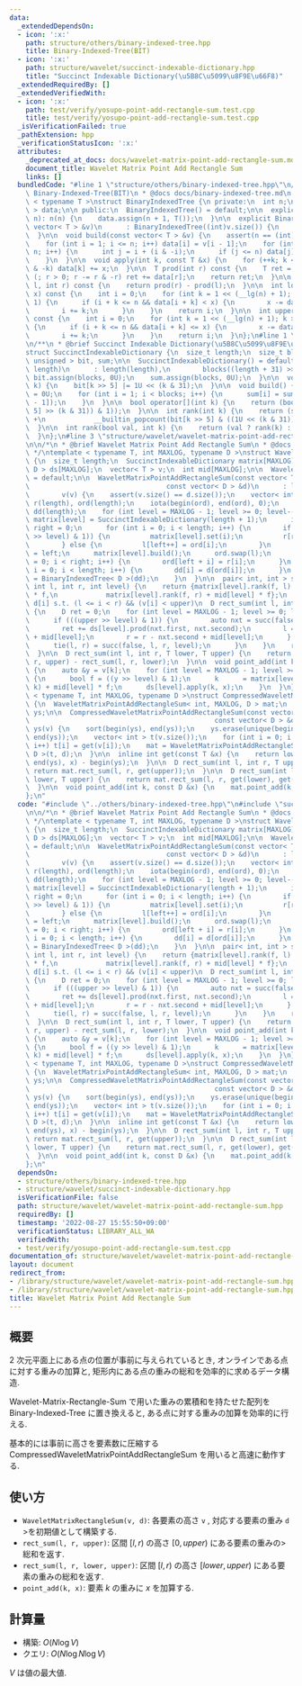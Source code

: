 ```yaml
---
data:
  _extendedDependsOn:
  - icon: ':x:'
    path: structure/others/binary-indexed-tree.hpp
    title: Binary-Indexed-Tree(BIT)
  - icon: ':x:'
    path: structure/wavelet/succinct-indexable-dictionary.hpp
    title: "Succinct Indexable Dictionary(\u5B8C\u5099\u8F9E\u66F8)"
  _extendedRequiredBy: []
  _extendedVerifiedWith:
  - icon: ':x:'
    path: test/verify/yosupo-point-add-rectangle-sum.test.cpp
    title: test/verify/yosupo-point-add-rectangle-sum.test.cpp
  _isVerificationFailed: true
  _pathExtension: hpp
  _verificationStatusIcon: ':x:'
  attributes:
    _deprecated_at_docs: docs/wavelet-matrix-point-add-rectangle-sum.md
    document_title: Wavelet Matrix Point Add Rectangle Sum
    links: []
  bundledCode: "#line 1 \"structure/others/binary-indexed-tree.hpp\"\n/**\n * @brief\
    \ Binary-Indexed-Tree(BIT)\n * @docs docs/binary-indexed-tree.md\n */\ntemplate\
    \ < typename T >\nstruct BinaryIndexedTree {\n private:\n  int n;\n  vector< T\
    \ > data;\n\n public:\n  BinaryIndexedTree() = default;\n\n  explicit BinaryIndexedTree(int\
    \ n): n(n) {\n    data.assign(n + 1, T());\n  }\n\n  explicit BinaryIndexedTree(const\
    \ vector< T > &v)\n      : BinaryIndexedTree((int)v.size()) {\n    build(v);\n\
    \  }\n\n  void build(const vector< T > &v) {\n    assert(n == (int)v.size());\n\
    \    for (int i = 1; i <= n; i++) data[i] = v[i - 1];\n    for (int i = 1; i <=\
    \ n; i++) {\n      int j = i + (i & -i);\n      if (j <= n) data[j] += data[i];\n\
    \    }\n  }\n\n  void apply(int k, const T &x) {\n    for (++k; k <= n; k += k\
    \ & -k) data[k] += x;\n  }\n\n  T prod(int r) const {\n    T ret = T();\n    for\
    \ (; r > 0; r -= r & -r) ret += data[r];\n    return ret;\n  }\n\n  T prod(int\
    \ l, int r) const {\n    return prod(r) - prod(l);\n  }\n\n  int lower_bound(T\
    \ x) const {\n    int i = 0;\n    for (int k = 1 << (__lg(n) + 1); k > 0; k >>=\
    \ 1) {\n      if (i + k <= n && data[i + k] < x) {\n        x -= data[i + k];\n\
    \        i += k;\n      }\n    }\n    return i;\n  }\n\n  int upper_bound(T x)\
    \ const {\n    int i = 0;\n    for (int k = 1 << (__lg(n) + 1); k > 0; k >>= 1)\
    \ {\n      if (i + k <= n && data[i + k] <= x) {\n        x -= data[i + k];\n\
    \        i += k;\n      }\n    }\n    return i;\n  }\n};\n#line 1 \"structure/wavelet/succinct-indexable-dictionary.hpp\"\
    \n/**\n * @brief Succinct Indexable Dictionary(\u5B8C\u5099\u8F9E\u66F8)\n */\n\
    struct SuccinctIndexableDictionary {\n  size_t length;\n  size_t blocks;\n  vector<\
    \ unsigned > bit, sum;\n\n  SuccinctIndexableDictionary() = default;\n\n  SuccinctIndexableDictionary(size_t\
    \ length)\n      : length(length),\n        blocks((length + 31) >> 5) {\n   \
    \ bit.assign(blocks, 0U);\n    sum.assign(blocks, 0U);\n  }\n\n  void set(int\
    \ k) {\n    bit[k >> 5] |= 1U << (k & 31);\n  }\n\n  void build() {\n    sum[0]\
    \ = 0U;\n    for (int i = 1; i < blocks; i++) {\n      sum[i] = sum[i - 1] + __builtin_popcount(bit[i\
    \ - 1]);\n    }\n  }\n\n  bool operator[](int k) {\n    return (bool((bit[k >>\
    \ 5] >> (k & 31)) & 1));\n  }\n\n  int rank(int k) {\n    return (sum[k >> 5]\
    \ +\n            __builtin_popcount(bit[k >> 5] & ((1U << (k & 31)) - 1)));\n\
    \  }\n\n  int rank(bool val, int k) {\n    return (val ? rank(k) : k - rank(k));\n\
    \  }\n};\n#line 3 \"structure/wavelet/wavelet-matrix-point-add-rectangle-sum.hpp\"\
    \n\n/*\n * @brief Wavelet Matrix Point Add Rectangle Sum\n * @docs docs/wavelet-matrix-point-add-rectangle-sum.md\n\
    \ */\ntemplate < typename T, int MAXLOG, typename D >\nstruct WaveletMatrixPointAddRectangleSum\
    \ {\n  size_t length;\n  SuccinctIndexableDictionary matrix[MAXLOG];\n  BinaryIndexedTree<\
    \ D > ds[MAXLOG];\n  vector< T > v;\n  int mid[MAXLOG];\n\n  WaveletMatrixPointAddRectangleSum()\
    \ = default;\n\n  WaveletMatrixPointAddRectangleSum(const vector< T > &v,\n  \
    \                                  const vector< D > &d)\n      : length(v.size()),\n\
    \        v(v) {\n    assert(v.size() == d.size());\n    vector< int > l(length),\
    \ r(length), ord(length);\n    iota(begin(ord), end(ord), 0);\n    vector< D >\
    \ dd(length);\n    for (int level = MAXLOG - 1; level >= 0; level--) {\n     \
    \ matrix[level] = SuccinctIndexableDictionary(length + 1);\n      int left = 0,\
    \ right = 0;\n      for (int i = 0; i < length; i++) {\n        if (((v[ord[i]]\
    \ >> level) & 1)) {\n          matrix[level].set(i);\n          r[right++] = ord[i];\n\
    \        } else {\n          l[left++] = ord[i];\n        }\n      }\n      mid[level]\
    \ = left;\n      matrix[level].build();\n      ord.swap(l);\n      for (int i\
    \ = 0; i < right; i++) {\n        ord[left + i] = r[i];\n      }\n      for (int\
    \ i = 0; i < length; i++) {\n        dd[i] = d[ord[i]];\n      }\n      ds[level]\
    \ = BinaryIndexedTree< D >(dd);\n    }\n  }\n\n  pair< int, int > succ(bool f,\
    \ int l, int r, int level) {\n    return {matrix[level].rank(f, l) + mid[level]\
    \ * f,\n            matrix[level].rank(f, r) + mid[level] * f};\n  }\n\n  // count\
    \ d[i] s.t. (l <= i < r) && (v[i] < upper)\n  D rect_sum(int l, int r, T upper)\
    \ {\n    D ret = 0;\n    for (int level = MAXLOG - 1; level >= 0; level--) {\n\
    \      if (((upper >> level) & 1)) {\n        auto nxt = succ(false, l, r, level);\n\
    \        ret += ds[level].prod(nxt.first, nxt.second);\n        l = l - nxt.first\
    \ + mid[level];\n        r = r - nxt.second + mid[level];\n      } else {\n  \
    \      tie(l, r) = succ(false, l, r, level);\n      }\n    }\n    return ret;\n\
    \  }\n\n  D rect_sum(int l, int r, T lower, T upper) {\n    return rect_sum(l,\
    \ r, upper) - rect_sum(l, r, lower);\n  }\n\n  void point_add(int k, const D &x)\
    \ {\n    auto &y = v[k];\n    for (int level = MAXLOG - 1; level >= 0; level--)\
    \ {\n      bool f = ((y >> level) & 1);\n      k      = matrix[level].rank(f,\
    \ k) + mid[level] * f;\n      ds[level].apply(k, x);\n    }\n  }\n};\n\ntemplate\
    \ < typename T, int MAXLOG, typename D >\nstruct CompressedWaveletMatrixPointAddRectangleSum\
    \ {\n  WaveletMatrixPointAddRectangleSum< int, MAXLOG, D > mat;\n  vector< T >\
    \ ys;\n\n  CompressedWaveletMatrixPointAddRectangleSum(const vector< T > &v,\n\
    \                                              const vector< D > &d)\n      :\
    \ ys(v) {\n    sort(begin(ys), end(ys));\n    ys.erase(unique(begin(ys), end(ys)),\
    \ end(ys));\n    vector< int > t(v.size());\n    for (int i = 0; i < v.size();\
    \ i++) t[i] = get(v[i]);\n    mat = WaveletMatrixPointAddRectangleSum< int, MAXLOG,\
    \ D >(t, d);\n  }\n\n  inline int get(const T &x) {\n    return lower_bound(begin(ys),\
    \ end(ys), x) - begin(ys);\n  }\n\n  D rect_sum(int l, int r, T upper) {\n   \
    \ return mat.rect_sum(l, r, get(upper));\n  }\n\n  D rect_sum(int l, int r, T\
    \ lower, T upper) {\n    return mat.rect_sum(l, r, get(lower), get(upper));\n\
    \  }\n\n  void point_add(int k, const D &x) {\n    mat.point_add(k, x);\n  }\n\
    };\n"
  code: "#include \"../others/binary-indexed-tree.hpp\"\n#include \"succinct-indexable-dictionary.hpp\"\
    \n\n/*\n * @brief Wavelet Matrix Point Add Rectangle Sum\n * @docs docs/wavelet-matrix-point-add-rectangle-sum.md\n\
    \ */\ntemplate < typename T, int MAXLOG, typename D >\nstruct WaveletMatrixPointAddRectangleSum\
    \ {\n  size_t length;\n  SuccinctIndexableDictionary matrix[MAXLOG];\n  BinaryIndexedTree<\
    \ D > ds[MAXLOG];\n  vector< T > v;\n  int mid[MAXLOG];\n\n  WaveletMatrixPointAddRectangleSum()\
    \ = default;\n\n  WaveletMatrixPointAddRectangleSum(const vector< T > &v,\n  \
    \                                  const vector< D > &d)\n      : length(v.size()),\n\
    \        v(v) {\n    assert(v.size() == d.size());\n    vector< int > l(length),\
    \ r(length), ord(length);\n    iota(begin(ord), end(ord), 0);\n    vector< D >\
    \ dd(length);\n    for (int level = MAXLOG - 1; level >= 0; level--) {\n     \
    \ matrix[level] = SuccinctIndexableDictionary(length + 1);\n      int left = 0,\
    \ right = 0;\n      for (int i = 0; i < length; i++) {\n        if (((v[ord[i]]\
    \ >> level) & 1)) {\n          matrix[level].set(i);\n          r[right++] = ord[i];\n\
    \        } else {\n          l[left++] = ord[i];\n        }\n      }\n      mid[level]\
    \ = left;\n      matrix[level].build();\n      ord.swap(l);\n      for (int i\
    \ = 0; i < right; i++) {\n        ord[left + i] = r[i];\n      }\n      for (int\
    \ i = 0; i < length; i++) {\n        dd[i] = d[ord[i]];\n      }\n      ds[level]\
    \ = BinaryIndexedTree< D >(dd);\n    }\n  }\n\n  pair< int, int > succ(bool f,\
    \ int l, int r, int level) {\n    return {matrix[level].rank(f, l) + mid[level]\
    \ * f,\n            matrix[level].rank(f, r) + mid[level] * f};\n  }\n\n  // count\
    \ d[i] s.t. (l <= i < r) && (v[i] < upper)\n  D rect_sum(int l, int r, T upper)\
    \ {\n    D ret = 0;\n    for (int level = MAXLOG - 1; level >= 0; level--) {\n\
    \      if (((upper >> level) & 1)) {\n        auto nxt = succ(false, l, r, level);\n\
    \        ret += ds[level].prod(nxt.first, nxt.second);\n        l = l - nxt.first\
    \ + mid[level];\n        r = r - nxt.second + mid[level];\n      } else {\n  \
    \      tie(l, r) = succ(false, l, r, level);\n      }\n    }\n    return ret;\n\
    \  }\n\n  D rect_sum(int l, int r, T lower, T upper) {\n    return rect_sum(l,\
    \ r, upper) - rect_sum(l, r, lower);\n  }\n\n  void point_add(int k, const D &x)\
    \ {\n    auto &y = v[k];\n    for (int level = MAXLOG - 1; level >= 0; level--)\
    \ {\n      bool f = ((y >> level) & 1);\n      k      = matrix[level].rank(f,\
    \ k) + mid[level] * f;\n      ds[level].apply(k, x);\n    }\n  }\n};\n\ntemplate\
    \ < typename T, int MAXLOG, typename D >\nstruct CompressedWaveletMatrixPointAddRectangleSum\
    \ {\n  WaveletMatrixPointAddRectangleSum< int, MAXLOG, D > mat;\n  vector< T >\
    \ ys;\n\n  CompressedWaveletMatrixPointAddRectangleSum(const vector< T > &v,\n\
    \                                              const vector< D > &d)\n      :\
    \ ys(v) {\n    sort(begin(ys), end(ys));\n    ys.erase(unique(begin(ys), end(ys)),\
    \ end(ys));\n    vector< int > t(v.size());\n    for (int i = 0; i < v.size();\
    \ i++) t[i] = get(v[i]);\n    mat = WaveletMatrixPointAddRectangleSum< int, MAXLOG,\
    \ D >(t, d);\n  }\n\n  inline int get(const T &x) {\n    return lower_bound(begin(ys),\
    \ end(ys), x) - begin(ys);\n  }\n\n  D rect_sum(int l, int r, T upper) {\n   \
    \ return mat.rect_sum(l, r, get(upper));\n  }\n\n  D rect_sum(int l, int r, T\
    \ lower, T upper) {\n    return mat.rect_sum(l, r, get(lower), get(upper));\n\
    \  }\n\n  void point_add(int k, const D &x) {\n    mat.point_add(k, x);\n  }\n\
    };\n"
  dependsOn:
  - structure/others/binary-indexed-tree.hpp
  - structure/wavelet/succinct-indexable-dictionary.hpp
  isVerificationFile: false
  path: structure/wavelet/wavelet-matrix-point-add-rectangle-sum.hpp
  requiredBy: []
  timestamp: '2022-08-27 15:55:50+09:00'
  verificationStatus: LIBRARY_ALL_WA
  verifiedWith:
  - test/verify/yosupo-point-add-rectangle-sum.test.cpp
documentation_of: structure/wavelet/wavelet-matrix-point-add-rectangle-sum.hpp
layout: document
redirect_from:
- /library/structure/wavelet/wavelet-matrix-point-add-rectangle-sum.hpp
- /library/structure/wavelet/wavelet-matrix-point-add-rectangle-sum.hpp.html
title: Wavelet Matrix Point Add Rectangle Sum
---
```

## 概要

$2$ 次元平面上にある点の位置が事前に与えられているとき, オンラインである点に対する重みの加算と, 矩形内にある点の重みの総和を効率的に求めるデータ構造.

Wavelet-Matrix-Rectangle-Sum で用いた重みの累積和を持たせた配列をBinary-Indexed-Tree に置き換えると, ある点に対する重みの加算を効率的に行える.

基本的には事前に高さを要素数に圧縮する CompressedWaveletMatrixPointAddRectangleSum を用いると高速に動作する.

## 使い方
* `WaveletMatrixRectangleSum(v, d)`: 各要素の高さ `v` , 対応する要素の重み `d` >を初期値として構築する.
* `rect_sum(l, r, upper)`: 区間 $[l, r)$ の高さ $[0, upper)$ にある要素の重みの>
総和を返す.
* `rect_sum(l, r, lower, upper)`: 区間 $[l, r)$ の高さ $[lower, upper)$ にある要
素の重みの総和を返す.
* `point_add(k, x)`: 要素 $k$ の重みに $x$ を加算する.

## 計算量

* 構築: $O(N \log V)$
* クエリ: $O(N \log N \log V)$

$V$ は値の最大値.
